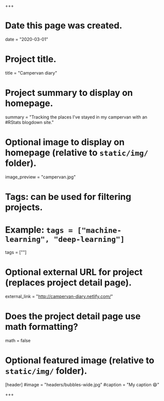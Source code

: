 +++
# Date this page was created.
date = "2020-03-01"

# Project title.
title = "Campervan diary"

# Project summary to display on homepage.
summary = "Tracking the places I've stayed in my campervan with an #RStats blogdown site."

# Optional image to display on homepage (relative to `static/img/` folder).
image_preview = "campervan.jpg"

# Tags: can be used for filtering projects.
# Example: `tags = ["machine-learning", "deep-learning"]`
tags = [""]

# Optional external URL for project (replaces project detail page).
external_link = "http://campervan-diary.netlify.com/"

# Does the project detail page use math formatting?
math = false

# Optional featured image (relative to `static/img/` folder).
[header]
#image = "headers/bubbles-wide.jpg"
#caption = "My caption :smile:"

+++
